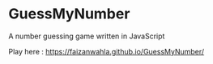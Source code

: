 # GuessMyNumber
A number guessing game written in JavaScript

Play here : https://faizanwahla.github.io/GuessMyNumber/
